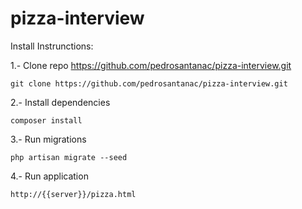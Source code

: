 # pizza-interview

Install Instrunctions:

1.- Clone repo https://github.com/pedrosantanac/pizza-interview.git

    git clone https://github.com/pedrosantanac/pizza-interview.git

2.- Install dependencies

    composer install
    
3.- Run migrations
    
    php artisan migrate --seed
     
    
4.- Run application

    http://{{server}}/pizza.html
